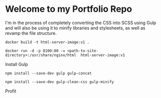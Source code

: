 # Welcome to my Portfolio Repo
I'm in the process of completely converting the CSS into SCSS using Gulp and will also be using it to minify libraries and stylesheets, as well as revamp the file structure.

```docker build -t html-server-image:v1 .```

```docker run -d -p 8100:80 -v <path-to-site-directory>:/usr/share/nginx/html  html-server-image:v1```

Install Gulp

```npm install --save-dev gulp gulp-concat```

```npm install --save-dev gulp-clean-css gulp-minify```

Profit
